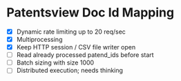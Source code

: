 # Patentsview Doc Id Mapping

- [x] Dynamic rate limiting up to 20 req/sec
- [x] Multiprocessing
- [x] Keep HTTP session / CSV file writer open
- [ ] Read already processed patend_ids before start
- [ ] Batch sizing with size 1000
- [ ] Distributed execution; needs thinking
